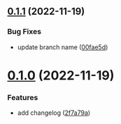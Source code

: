 ## [0.1.1](https://github.com/accodepullgh/greetings-ci/compare/v0.1.0...v0.1.1) (2022-11-19)


### Bug Fixes

* update branch name ([00fae5d](https://github.com/accodepullgh/greetings-ci/commit/00fae5d361f2e1d81c44c5ce29f6cecd5ec14095))



# [0.1.0](https://github.com/accodepullgh/greetings-ci/compare/2f7a79a1206df2d8aac1b1406c763940537b492a...v0.1.0) (2022-11-19)


### Features

* add changelog ([2f7a79a](https://github.com/accodepullgh/greetings-ci/commit/2f7a79a1206df2d8aac1b1406c763940537b492a))



